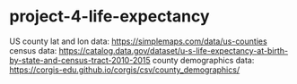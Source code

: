 # project-4-life-expectancy

US county lat and lon data: https://simplemaps.com/data/us-counties
census data: https://catalog.data.gov/dataset/u-s-life-expectancy-at-birth-by-state-and-census-tract-2010-2015
county demographics data: https://corgis-edu.github.io/corgis/csv/county_demographics/

